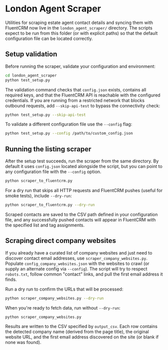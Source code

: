 # London Agent Scraper

Utilities for scraping estate agent contact details and syncing them with FluentCRM now live in the
`london_agent_scraper/` directory. The scripts expect to be run from this folder (or with explicit
paths) so that the default configuration file can be located correctly.

## Setup validation

Before running the scraper, validate your configuration and environment:

```bash
cd london_agent_scraper
python test_setup.py
```

The validation command checks that `config.json` exists, contains all required keys, and that the
FluentCRM API is reachable with the configured credentials. If you are running from a restricted
network that blocks outbound requests, add `--skip-api-test` to bypass the connectivity check:

```bash
python test_setup.py --skip-api-test
```

To validate a different configuration file use the `--config` flag:

```bash
python test_setup.py --config /path/to/custom_config.json
```

## Running the listing scraper

After the setup test succeeds, run the scraper from the same directory. By default it uses
`config.json` located alongside the script, but you can point to any configuration file with the
`--config` option.

```bash
python scraper_to_fluentcrm.py
```

For a dry run that skips all HTTP requests and FluentCRM pushes (useful for smoke tests), include
`--dry-run`:

```bash
python scraper_to_fluentcrm.py --dry-run
```

Scraped contacts are saved to the CSV path defined in your configuration file, and any successfully
pushed contacts will appear in FluentCRM with the specified list and tag assignments.

## Scraping direct company websites

If you already have a curated list of company websites and just need to discover contact email
addresses, use `scraper_company_websites.py`. Populate `config_company_websites.json` with the
websites to crawl (or supply an alternate config via `--config`). The script will try to respect
`robots.txt`, follow common "contact" links, and pull the first email address it finds.

Run a dry run to confirm the URLs that will be processed:

```bash
python scraper_company_websites.py --dry-run
```

When you're ready to fetch data, run without `--dry-run`:

```bash
python scraper_company_websites.py
```

Results are written to the CSV specified by `output_csv`. Each row contains the detected company
name (derived from the page title), the original website URL, and the first email address discovered
on the site (or blank if none was found).
